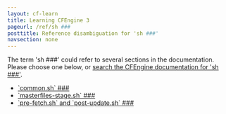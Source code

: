 ```yaml
---
layout: cf-learn
title: Learning CFEngine 3
pageurl: /ref/sh ###
posttitle: Reference disambiguation for 'sh ###'
navsection: none
---
```


The term 'sh ###' could refer to several sections in the documentation. Please choose one below, or
[search the CFEngine documentation for 'sh ###'](http://cfengine.com/docs/latest/search.html?q=sh+###).

- [\`common.sh\` \#\#\#](http://cfengine.com/docs/latest/enterprise-cfengine-guide-best-practices.html#common-sh-###)
- [\`masterfiles-stage.sh\` \#\#\#](http://cfengine.com/docs/latest/enterprise-cfengine-guide-best-practices.html#masterfiles-stage-sh-###)
- [\`pre-fetch.sh\` and \`post-update.sh\` \#\#\#](http://cfengine.com/docs/latest/enterprise-cfengine-guide-best-practices.html#pre-fetch-sh-and-post-update-sh-###)

